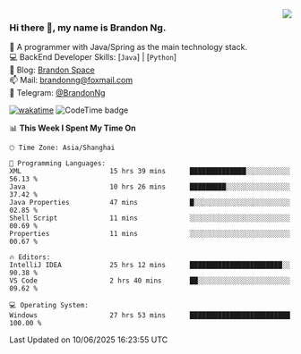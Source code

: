<img  align="right" src="https://github-readme-stats-brandon0824.vercel.app/api/top-langs/?username=brandon0824&layout=compact">

### Hi there 👋, my name is Brandon Ng.

🌱 A programmer with Java/Spring as the main technology stack.  
💻 BackEnd Developer Skills: [`Java`] | [`Python`]  
📝 Blog: [Brandon Space](https://blog.brandonng.cc)  
📫 Mail: brandonng@foxmail.com  
📰 Telegram: [@BrandonNg](https://t.me/BrandonNg24)  

[![wakatime](https://wakatime.com/badge/user/940cafbf-f9d5-4b24-9a07-19bb072f52bb.svg)](https://wakatime.com/@940cafbf-f9d5-4b24-9a07-19bb072f52bb)
![CodeTime badge](https://img.shields.io/endpoint?style=flat-square&url=https%3A%2F%2Fapi.codetime.dev%2Fshield%3Fid%3D128%26project%3D%26in%3D604800000)

<!--START_SECTION:waka-->
📊 **This Week I Spent My Time On** 

```text
🕑︎ Time Zone: Asia/Shanghai

💬 Programming Languages: 
XML                      15 hrs 39 mins      ██████████████░░░░░░░░░░░   56.13 % 
Java                     10 hrs 26 mins      █████████░░░░░░░░░░░░░░░░   37.42 % 
Java Properties          47 mins             █░░░░░░░░░░░░░░░░░░░░░░░░   02.85 % 
Shell Script             11 mins             ░░░░░░░░░░░░░░░░░░░░░░░░░   00.69 % 
Properties               11 mins             ░░░░░░░░░░░░░░░░░░░░░░░░░   00.67 % 

🔥 Editors: 
IntelliJ IDEA            25 hrs 12 mins      ███████████████████████░░   90.38 % 
VS Code                  2 hrs 40 mins       ██░░░░░░░░░░░░░░░░░░░░░░░   09.62 % 

💻 Operating System: 
Windows                  27 hrs 53 mins      █████████████████████████   100.00 % 
```


 Last Updated on 10/06/2025 16:23:55 UTC
<!--END_SECTION:waka-->

